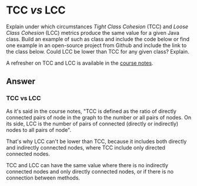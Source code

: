 # TCC *vs* LCC

Explain under which circumstances *Tight Class Cohesion* (TCC) and *Loose Class Cohesion* (LCC) metrics produce the same value for a given Java class. Build an example of such as class and include the code below or find one example in an open-source project from Github and include the link to the class below. Could LCC be lower than TCC for any given class? Explain.

A refresher on TCC and LCC is available in the [course notes](https://oscarlvp.github.io/vandv-classes/#cohesion-graph).

## Answer

### TCC vs LCC

As it's said in the course notes, "TCC is defined as the ratio of directly connected pairs of node in the graph to the number or all pairs of nodes. On its side, LCC is the number of pairs of connected (directly or indirectly) nodes to all pairs of node". 

That's why LCC can't be lower than TCC, because it includes both directly and indirectly connected nodes, where TCC include only directed connected nodes.

TCC and LCC can have the same value where there is no indirectly connected nodes and only directly connected nodes, or if there is no connection between methods. 

